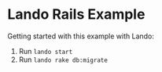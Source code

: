 # Lando Rails Example

Getting started with this example with Lando:

1. Run `lando start`
2. Run `lando rake db:migrate`